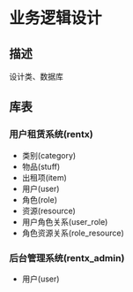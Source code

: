 # 业务逻辑设计

## 描述

设计类、数据库

## 库表
### 用户租赁系统(rentx)
- 类别(category)
- 物品(stuff)
- 出租项(item)
- 用户(user)
- 角色(role)
- 资源(resource)
- 用户角色关系(user_role)
- 角色资源关系(role_resource)
### 后台管理系统(rentx_admin)
- 用户(user)